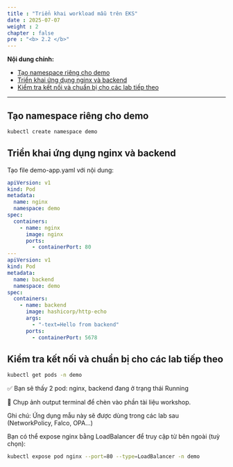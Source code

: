 ```yaml
---
title : "Triển khai workload mẫu trên EKS"
date : 2025-07-07
weight : 2
chapter : false
pre : "<b> 2.2 </b>"
---
```


**Nội dung chính:**

- [Tạo namespace riêng cho demo](#tạo-namespace-riêng-cho-demo)
- [Triển khai ứng dụng nginx và backend](#triển-khai-ứng-dụng-nginx-và-backend)
- [Kiểm tra kết nối và chuẩn bị cho các lab tiếp theo](#kiểm-tra-kết-nối-và-chuẩn-bị-cho-các-lab-tiếp-theo)

---

## Tạo namespace riêng cho demo

```bash
kubectl create namespace demo
```

## Triển khai ứng dụng nginx và backend

Tạo file demo-app.yaml với nội dung:
```yaml
apiVersion: v1
kind: Pod
metadata:
  name: nginx
  namespace: demo
spec:
  containers:
    - name: nginx
      image: nginx
      ports:
        - containerPort: 80
---
apiVersion: v1
kind: Pod
metadata:
  name: backend
  namespace: demo
spec:
  containers:
    - name: backend
      image: hashicorp/http-echo
      args:
        - "-text=Hello from backend"
      ports:
        - containerPort: 5678

```

## Kiểm tra kết nối và chuẩn bị cho các lab tiếp theo

```bash
kubectl get pods -n demo
```
✅ Bạn sẽ thấy 2 pod: nginx, backend đang ở trạng thái Running

📸 Chụp ảnh output terminal để chèn vào phần tài liệu workshop.

Ghi chú:
Ứng dụng mẫu này sẽ được dùng trong các lab sau (NetworkPolicy, Falco, OPA...)

Bạn có thể expose nginx bằng LoadBalancer để truy cập từ bên ngoài (tuỳ chọn):
```bash
kubectl expose pod nginx --port=80 --type=LoadBalancer -n demo
```
